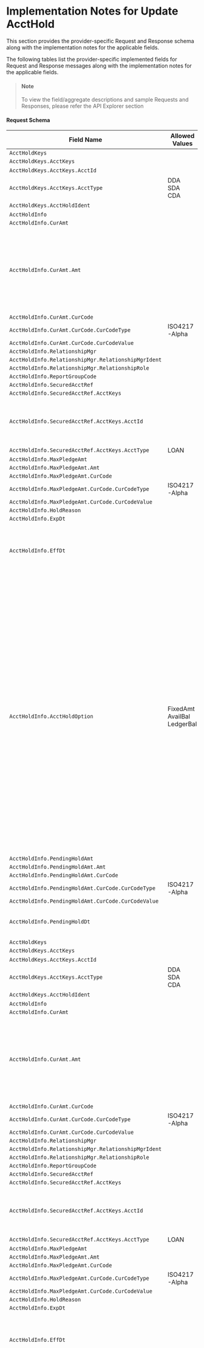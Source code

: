 # Implementation Notes for Update AcctHold
This section provides the provider-specific Request and Response schema along with the implementation notes for the applicable fields.
<!-- 
type: tab 
titles: Premier, Precision, Signature, 
-->


The following tables list the provider-specific implemented fields for Request and Response messages along with the implementation notes for the applicable fields. 


<!-- theme: info -->
> #### Note
> 
> To view the field/aggregate descriptions and sample Requests and Responses, please refer the API Explorer section


#### Request Schema
|Field Name|Allowed Values|Implementation Note|
|----|----|----|
|`AcctHoldKeys`|||
|`AcctHoldKeys.AcctKeys`|||
|`AcctHoldKeys.AcctKeys.AcctId`||***Required**|
|`AcctHoldKeys.AcctKeys.AcctType`|DDA<br>SDA<br>CDA||
|`AcctHoldKeys.AcctHoldIdent`||***Required**|
|`AcctHoldInfo`|||
|`AcctHoldInfo.CurAmt`|||
|`AcctHoldInfo.CurAmt.Amt`||Hold amount is not expected in Premier if the account is pledged as collateral and loan account is specified, Premier will calculate the hold amount.|
|`AcctHoldInfo.CurAmt.CurCode`|||
|`AcctHoldInfo.CurAmt.CurCode.CurCodeType`|ISO4217-Alpha||
|`AcctHoldInfo.CurAmt.CurCode.CurCodeValue`|||
|`AcctHoldInfo.RelationshipMgr`|||
|`AcctHoldInfo.RelationshipMgr.RelationshipMgrIdent`|||
|`AcctHoldInfo.RelationshipMgr.RelationshipRole`|||
|`AcctHoldInfo.ReportGroupCode`|||
|`AcctHoldInfo.SecuredAcctRef`|||
|`AcctHoldInfo.SecuredAcctRef.AcctKeys`|||
|`AcctHoldInfo.SecuredAcctRef.AcctKeys.AcctId`||Account number of the loan account to which the account is pledged.|
|`AcctHoldInfo.SecuredAcctRef.AcctKeys.AcctType`|LOAN||
|`AcctHoldInfo.MaxPledgeAmt`|||
|`AcctHoldInfo.MaxPledgeAmt.Amt`|||
|`AcctHoldInfo.MaxPledgeAmt.CurCode`|||
|`AcctHoldInfo.MaxPledgeAmt.CurCode.CurCodeType`|ISO4217-Alpha||
|`AcctHoldInfo.MaxPledgeAmt.CurCode.CurCodeValue`|||
|`AcctHoldInfo.HoldReason`|||
|`AcctHoldInfo.ExpDt`|||
|`AcctHoldInfo.EffDt`||Effective Date can be accepted as a current date and Back Date, prior to the expiration date. |
|`AcctHoldInfo.AcctHoldOption`|FixedAmt<br>AvailBal<br>LedgerBal|If specifying a loan or a hold amount then the account hold option is fixed and if the hold amount is not specified and the account is not used as collateral for the loan,then either the available balance or ledger balance of the account is used.<br>AvailBal (available balance) used for the Deposit and Savings Account and not for checking accounts.<br>If invalid values send in the request then it is ignored by the core but the record get updated with the othere values sent.|
|`AcctHoldInfo.PendingHoldAmt`|||
|`AcctHoldInfo.PendingHoldAmt.Amt`|||
|`AcctHoldInfo.PendingHoldAmt.CurCode`|||
|`AcctHoldInfo.PendingHoldAmt.CurCode.CurCodeType`|ISO4217-Alpha||
|`AcctHoldInfo.PendingHoldAmt.CurCode.CurCodeValue`|||
|`AcctHoldInfo.PendingHoldDt`||Pending date should be prior to the expiration date. |
|`AcctHoldKeys`|||
|`AcctHoldKeys.AcctKeys`|||
|`AcctHoldKeys.AcctKeys.AcctId`||***Required**|
|`AcctHoldKeys.AcctKeys.AcctType`|DDA<br>SDA<br>CDA||
|`AcctHoldKeys.AcctHoldIdent`||***Required**|
|`AcctHoldInfo`|||
|`AcctHoldInfo.CurAmt`|||
|`AcctHoldInfo.CurAmt.Amt`||Hold amount is not expected in Premier if the account is pledged as collateral and loan account is specified, Premier will calculate the hold amount.|
|`AcctHoldInfo.CurAmt.CurCode`|||
|`AcctHoldInfo.CurAmt.CurCode.CurCodeType`|ISO4217-Alpha||
|`AcctHoldInfo.CurAmt.CurCode.CurCodeValue`|||
|`AcctHoldInfo.RelationshipMgr`|||
|`AcctHoldInfo.RelationshipMgr.RelationshipMgrIdent`|||
|`AcctHoldInfo.RelationshipMgr.RelationshipRole`|||
|`AcctHoldInfo.ReportGroupCode`|||
|`AcctHoldInfo.SecuredAcctRef`|||
|`AcctHoldInfo.SecuredAcctRef.AcctKeys`|||
|`AcctHoldInfo.SecuredAcctRef.AcctKeys.AcctId`||Account number of the loan account to which the account is pledged.|
|`AcctHoldInfo.SecuredAcctRef.AcctKeys.AcctType`|LOAN||
|`AcctHoldInfo.MaxPledgeAmt`|||
|`AcctHoldInfo.MaxPledgeAmt.Amt`|||
|`AcctHoldInfo.MaxPledgeAmt.CurCode`|||
|`AcctHoldInfo.MaxPledgeAmt.CurCode.CurCodeType`|ISO4217-Alpha||
|`AcctHoldInfo.MaxPledgeAmt.CurCode.CurCodeValue`|||
|`AcctHoldInfo.HoldReason`|||
|`AcctHoldInfo.ExpDt`|||
|`AcctHoldInfo.EffDt`||Effective Date can be accepted as a current date and Back Date, prior to the expiration date. |
|`AcctHoldInfo.AcctHoldOption`|FixedAmt<br>AvailBal<br>LedgerBal|If specifying a loan or a hold amount then the account hold option is fixed and if the hold amount is not specified and the account is not used as collateral for the loan,then either the available balance or ledger balance of the account is used.<br>AvailBal (available balance) used for the Deposit and Savings Account and not for checking accounts.<br>If invalid values send in the request then it is ignored by the core but the record get updated with the othere values sent.|
|`AcctHoldInfo.PendingHoldAmt`|||
|`AcctHoldInfo.PendingHoldAmt.Amt`|||
|`AcctHoldInfo.PendingHoldAmt.CurCode`|||
|`AcctHoldInfo.PendingHoldAmt.CurCode.CurCodeType`|ISO4217-Alpha||
|`AcctHoldInfo.PendingHoldAmt.CurCode.CurCodeValue`|||
|`AcctHoldInfo.PendingHoldDt`||Pending date should be prior to the expiration date. |
#### Response Schema
|Field Name|Allowed Values|Implementation Note|
|----|----|----|
|`Status`|||
|`AcctHoldStatusRec`|||
|`AcctHoldStatusRec.AcctHoldKeys`|||
|`AcctHoldStatusRec.AcctHoldKeys.AcctKeys`|||
|`AcctHoldStatusRec.AcctHoldKeys.AcctKeys.AcctId`|||
|`AcctHoldStatusRec.AcctHoldKeys.AcctKeys.AcctType`|DDA<br>CDA<br>SDA||
|`AcctHoldStatusRec.AcctHoldKeys.AcctHoldIdent`|||
|`AcctHoldStatusRec.AcctHoldStatus`|||
|`AcctHoldStatusRec.AcctHoldStatus.AcctHoldStatusCode`|Valid||
|`AcctHoldStatusRec.AcctHoldStatus.EffDt`|||
|`Status`|||
|`AcctHoldStatusRec`|||
|`AcctHoldStatusRec.AcctHoldKeys`|||
|`AcctHoldStatusRec.AcctHoldKeys.AcctKeys`|||
|`AcctHoldStatusRec.AcctHoldKeys.AcctKeys.AcctId`|||
|`AcctHoldStatusRec.AcctHoldKeys.AcctKeys.AcctType`|DDA<br>CDA<br>SDA||
|`AcctHoldStatusRec.AcctHoldKeys.AcctHoldIdent`|||
|`AcctHoldStatusRec.AcctHoldStatus`|||
|`AcctHoldStatusRec.AcctHoldStatus.AcctHoldStatusCode`|Valid||
|`AcctHoldStatusRec.AcctHoldStatus.EffDt`|||
<!-- type: tab -->


#### Coming soon!
We are working on developing content for this section. Stay tuned for more updates. 


<!-- type: tab -->


#### Coming soon!
We are working on developing content for this section. Stay tuned for more updates. 


<!-- type: tab-end -->
